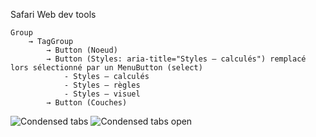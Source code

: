Safari Web dev tools

	Group
		→ TagGroup
			→ Button (Noeud)
			→ Button (Styles: aria-title="Styles — calculés") remplacé lors sélectionné par un MenuButton (select)
				- Styles — calculés
				- Styles — règles
				- Styles — visuel
			→ Button (Couches)

![Condensed tabs](condtabs.png)
![Condensed tabs open](condtabs-open.png)